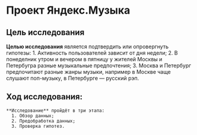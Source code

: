 # Проект Яндекс.Музыка

## Цель исследования

**Целью исследования** является подтвердить или опровергнуть гипотезы:
    1. Активность пользователей зависит от дня недели;
    2. В понеделник утром и вечером в пятницу у жителей Москвы и Петербугра разные музыкальные предпочтения;
    3. Москва и Петербург предпочитают разные жанры музыки, например в Москве чаще слушают поп-музыку, в Петербурге — русский рэп.
    
## Ход исследования:

    **Исследование** пройдёт в три этапа:
      1. Обзор данных;
      2. Предобработка данных;
      3. Проверка гипотез.
    
